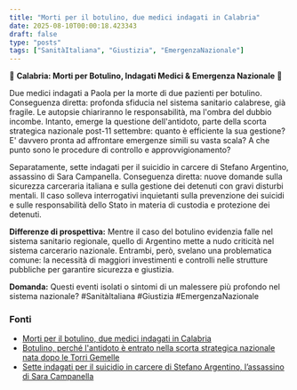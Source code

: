 ```yaml
---
title: "Morti per il botulino, due medici indagati in Calabria"
date: 2025-08-10T00:00:18.423343
draft: false
type: "posts"
tags: ["SanitàItaliana", "Giustizia", "EmergenzaNazionale"]
---
```


🚨 **Calabria: Morti per Botulino, Indagati Medici & Emergenza Nazionale** 🚨

Due medici indagati a Paola per la morte di due pazienti per botulino.  Conseguenza diretta: profonda sfiducia nel sistema sanitario calabrese, già fragile.  Le autopsie chiariranno le responsabilità, ma l'ombra del dubbio incombe.  Intanto, emerge la questione dell'antidoto, parte della scorta strategica nazionale post-11 settembre:  quanto è efficiente la sua gestione?  E' davvero pronta ad affrontare emergenze simili su vasta scala?  A che punto sono le procedure di controllo e approvvigionamento?

Separatamente, sette indagati per il suicidio in carcere di Stefano Argentino, assassino di Sara Campanella. Conseguenza diretta:  nuove domande sulla sicurezza carceraria italiana e sulla gestione dei detenuti con gravi disturbi mentali.  Il caso solleva interrogativi inquietanti sulla prevenzione dei suicidi e sulle responsabilità dello Stato in materia di custodia e protezione dei detenuti.

**Differenze di prospettiva:**  Mentre il caso del botulino evidenzia falle nel sistema sanitario regionale, quello di Argentino mette a nudo criticità nel sistema carcerario nazionale.  Entrambi, però, svelano una problematica comune: la necessità di maggiori investimenti e controlli nelle strutture pubbliche per garantire sicurezza e giustizia.

**Domanda:**  Questi eventi isolati o sintomi di un malessere più profondo nel sistema nazionale? #SanitàItaliana #Giustizia #EmergenzaNazionale


### Fonti
- [Morti per il botulino, due medici indagati in Calabria](https://www.ansa.it/sito/notizie/topnews/2025/08/09/morti-per-il-botulino-due-medici-indagati-in-calabria_4d8d374f-a1c0-4b40-b5f9-7303b0dea6a3.html)
- [Botulino, perché l'antidoto è entrato nella scorta strategica nazionale nata dopo le Torri Gemelle](https://www.repubblica.it/cronaca/2025/08/09/news/antidoto_botulino_dove_e_come_funziona-424781495/)
- [Sette indagati per il suicidio in carcere di Stefano Argentino, l’assassino di Sara Campanella](https://palermo.repubblica.it/cronaca/2025/08/09/news/stefano_argentino_suicidio_indagati_procura_messina-424780949/)
